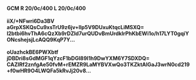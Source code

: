#### GCM R 20/0c/400 L 20/0c/400
**iiX/+NFwri6Da3BV**<br/>**aGrpXSKQsCu9xsTrU9z6jv+llp5V9DUxuKtqcLiMSXQ=**<br/>**l2btbi6hvThA6cQzXb9rDZld7urQUDvBmUrdklrPhKbEWi1o/h17LYT0gqiYONcshejsjLcAQQ9KqP7Y...**<br/><br/>
**oUazhckBE6PWXbtf**<br/>**jDBDri8sGdMGF1qYzcF1bDGI89I1h9DwYXM6Y7SDXDQ=**<br/>**CAZIRf2znfgAe50fvM+rEMZR9LaMYBVXwQo3TKZktAlGaJ3wrN0cd219+f0wHR9O4LWQFa5kRvJj20v8...**